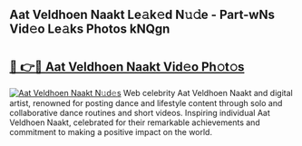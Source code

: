 ## Aat Veldhoen Naakt Le𝚊k𝚎d N𝚞𝚍e - Part-wNs Vid𝚎o Le𝚊ks Photos kNQgn

# <h2><a href="http://fbaru5.evod.top/?m=Aat+Veldhoen+Naakt">🔗 👉🔴 Aat Veldhoen Naakt Vid𝚎o Ph𝚘t𝚘s</a></h2>

[![Aat Veldhoen Naakt N𝚞d𝚎s](https://i.imgur.com/8V9OHl7.gif)](http://fbaru5.evod.top/?m=Aat+Veldhoen+Naakt)
Web celebrity Aat Veldhoen Naakt and digital artist, renowned for posting dance and lifestyle content through solo and collaborative dance routines and short videos. Inspiring individual Aat Veldhoen Naakt, celebrated for their remarkable achievements and commitment to making a positive impact on the world. 
